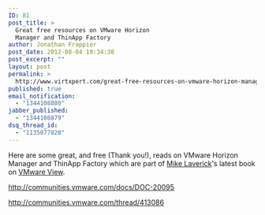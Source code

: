 ```yaml
---
ID: 81
post_title: >
  Great free resources on VMware Horizon
  Manager and ThinApp Factory
author: Jonathan Frappier
post_date: 2012-08-04 19:34:38
post_excerpt: ""
layout: post
permalink: >
  http://www.virtxpert.com/great-free-resources-on-vmware-horizon-manager-and-thinapp-factory/
published: true
email_notification:
  - "1344108880"
jabber_published:
  - "1344108879"
dsq_thread_id:
  - "1135077820"
---
```

Here are some great, and free (Thank you!), reads on VMware Horizon Manager and ThinApp Factory which are part of <a href="https://twitter.com/Mike_Laverick">Mike Laverick</a>'s latest book on <a href="http://www.rtfm-ed.co.uk/2012/08/03/building-vmware-end-user-computing-solutions-with-vmware-view-book/">VMware View</a>.

<a href="http://communities.vmware.com/docs/DOC-20095">http://communities.vmware.com/docs/DOC-20095</a>

<a href="http://communities.vmware.com/thread/413086">http://communities.vmware.com/thread/413086</a>